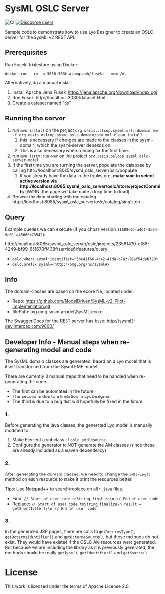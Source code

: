 # SysML OSLC Server

![CI](https://github.com/oslc-op/sysml-oslc-server/workflows/CI/badge.svg)
[![Discourse users](https://img.shields.io/discourse/users?color=28bd84&server=https%3A%2F%2Fforum.open-services.net%2F)](https://forum.open-services.net/)

Sample code to demonstrate how to use Lyo Designer to create an OSLC server for the SysML v2 REST API.

## Prerequisites

Run Fuseki triplestore using Docker:

```
docker run --rm -p 3030:3030 atomgraph/fuseki --mem /ds
```

Alternatively, do a manual install:

1. Install Apache Jena Fuseki https://jena.apache.org/download/index.cgi
1. Run Fuseki http://localhost:3030/dataset.html
1. Create a dataset named "ds"

## Running the server

1. run `mvn install` on the project `org.oasis.oslcop.sysml.oslc-domain`: `mvn -f org.oasis.oslcop.sysml.oslc-domain/pom.xml clean install`
   1. this is necessary if changes are made to the classes in the sysml-domain, which the sysml-server depends on.
   1. This is also necessary when running for the first time.
2. run `mvn jetty:run-war` on the project `org.oasis.oslcop.sysml.oslc-server-model`
3. If the first time you are running the server, populate the database by calling http://localhost:8085/sysml_oslc_server/oslc/populate
   1. If you already have the data in the triplestore, **make sure to select active version via http://localhost:8085/sysml_oslc_server/oslc/store/projectCommits** (WARN: the page will take quite a long time to load).
4. Browse the data starting with the catalog http://localhost:8085/sysml_oslc_server/oslc/catalog/singleton

## Query

Example queries we can execute (if you chose version `11609e2b-a4df-4a64-9e61-a45660c28542`):

http://localhost:8085/sysml_oslc_server/oslc/projects/23561420-ef88-4249-bf99-651670ff438f/service6/features/query

- `oslc.where sysml:identifier="5bc41f66-4d42-41da-b7a3-92af54dab320"`
- `oslc.prefix sysml=<http://omg.org/ns/sysml#>`

## Info

The domain-classes are based on the ecore file, located under:

- Repo: https://github.com/ModelDriven/SysML-v2-Pilot-Implementation.git
- filePath: org.omg.sysml\model\SysML.ecore

The Swagger Docs for the REST server has base: http://sysml2-dev.intercax.com:9000/

## Developer Info - Manual steps when re-generating model and code

The SysML domain classes are generated, based on a Lyo model that is itself transformed from the Sysml EMF model.

There are currently 3 manual steps that need to be handled when re-generating the code.

- The first can be automated in the future.
- The second is due to a limitation in LyoDesigner.
- The third is due to a bug that will hopefully be fixed in the future.

### 1.

Before generating the java classes, the generated Lyo model is manually modified to:

1. Make Element a subclass of `oslc_am:Resource`.
1. Configure the generator to NOT generate the AM classes (since these are already included as a maven dependency)

### 2.

After generating the domain classes, we need to change the `toString()` method on each resource to make it print the resources better.

Tips: Use Notepad++ to search/replace on all `*.java` files.

- Find: `// Start of user code toString_finalize\n // End of user code`
- Replace: `// Start of user code toString_finalize\n result = getShortTitle();\n // End of user code`

### 3.

In the generated JSP pages, there are calls to `getDctermsType()`, `getDctermsIdentifier()` and `getDctermsSource()`, but these methods do not exist.
They would have existed if the OSLC AM resources were generated. But because we are including the library as it is previously generated, the methods should be really `getType()`, `getIdentifier()` and `getSource()`

# License

This work is licensed under the terms of Apache License 2.0.
